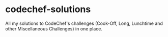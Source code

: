 # codechef-solutions
All my solutions to CodeChef's challenges (Cook-Off, Long, Lunchtime and other Miscellaneous Challenges) in one place.
